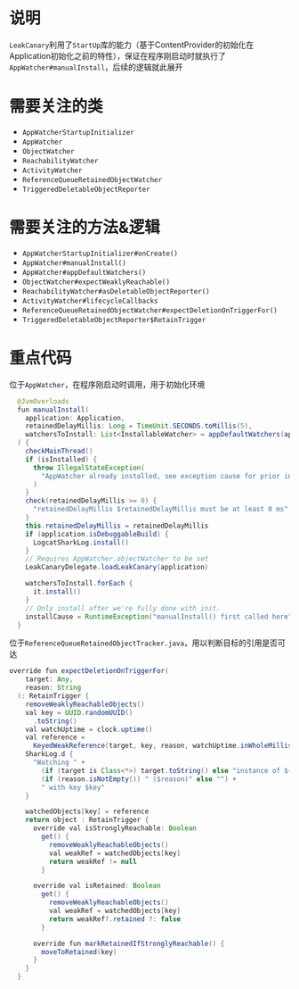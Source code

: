 # 说明
`LeakCanary`利用了`StartUp`库的能力（基于ContentProvider的初始化在Application初始化之前的特性），保证在程序刚启动时就执行了`AppWatcher#manualInstall`，后续的逻辑就此展开
# 需要关注的类
- `AppWatcherStartupInitializer`
- `AppWatcher`
- `ObjectWatcher`
- `ReachabilityWatcher`
- `ActivityWatcher`
- `ReferenceQueueRetainedObjectWatcher`
- `TriggeredDeletableObjectReporter`

# 需要关注的方法&逻辑
- `AppWatcherStartupInitializer#onCreate()`
- `AppWatcher#manualInstall()`
- `AppWatcher#appDefaultWatchers()`
- `ObjectWatcher#expectWeaklyReachable()`
- `ReachabilityWatcher#asDeletableObjectReporter()`
- `ActivityWatcher#lifecycleCallbacks`
- `ReferenceQueueRetainedObjectWatcher#expectDeletionOnTriggerFor()`
- `TriggeredDeletableObjectReporter$RetainTrigger`

# 重点代码
位于`AppWatcher`，在程序刚启动时调用，用于初始化环境
```java
  @JvmOverloads
  fun manualInstall(
    application: Application,
    retainedDelayMillis: Long = TimeUnit.SECONDS.toMillis(5),
    watchersToInstall: List<InstallableWatcher> = appDefaultWatchers(application)
  ) {
    checkMainThread()
    if (isInstalled) {
      throw IllegalStateException(
        "AppWatcher already installed, see exception cause for prior install call", installCause
      )
    }
    check(retainedDelayMillis >= 0) {
      "retainedDelayMillis $retainedDelayMillis must be at least 0 ms"
    }
    this.retainedDelayMillis = retainedDelayMillis
    if (application.isDebuggableBuild) {
      LogcatSharkLog.install()
    }
    // Requires AppWatcher.objectWatcher to be set
    LeakCanaryDelegate.loadLeakCanary(application)

    watchersToInstall.forEach {
      it.install()
    }
    // Only install after we're fully done with init.
    installCause = RuntimeException("manualInstall() first called here")
  }
```
位于`ReferenceQueueRetainedObjectTracker.java`，用以判断目标的引用是否可达
```java
override fun expectDeletionOnTriggerFor(
    target: Any,
    reason: String
  ): RetainTrigger {
    removeWeaklyReachableObjects()
    val key = UUID.randomUUID()
      .toString()
    val watchUptime = clock.uptime()
    val reference =
      KeyedWeakReference(target, key, reason, watchUptime.inWholeMilliseconds, queue)
    SharkLog.d {
      "Watching " +
        (if (target is Class<*>) target.toString() else "instance of ${target.javaClass.name}") +
        (if (reason.isNotEmpty()) " ($reason)" else "") +
        " with key $key"
    }

    watchedObjects[key] = reference
    return object : RetainTrigger {
      override val isStronglyReachable: Boolean
        get() {
          removeWeaklyReachableObjects()
          val weakRef = watchedObjects[key]
          return weakRef != null
        }

      override val isRetained: Boolean
        get() {
          removeWeaklyReachableObjects()
          val weakRef = watchedObjects[key]
          return weakRef?.retained ?: false
        }

      override fun markRetainedIfStronglyReachable() {
        moveToRetained(key)
      }
    }
  }
```
